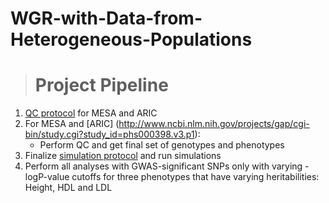 # WGR-with-Data-from-Heterogeneous-Populations

># Project Pipeline
1. [QC protocol](https://github.com/sudhaveturi/WGR-with-Data-from-Heterogeneous-Populations/blob/master/QC%20protocol.md) for MESA and ARIC
2. For MESA and [ARIC] (http://www.ncbi.nlm.nih.gov/projects/gap/cgi-bin/study.cgi?study_id=phs000398.v3.p1):
    * Perform QC and get final set of genotypes and phenotypes 
3. Finalize [simulation protocol](https://github.com/sudhaveturi/WGR-with-Data-from-Heterogeneous-Populations/blob/master/SimulationProtocol_MESA.md.pdf) and run simulations
3. Perform all analyses with GWAS-significant SNPs only with varying -logP-value cutoffs for three phenotypes that have varying heritabilities: Height, HDL and LDL
